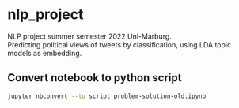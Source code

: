 # nlp_project
NLP project summer semester 2022 Uni-Marburg.  
Predicting political views of tweets by classification, using LDA topic models as embedding.

## Convert notebook to python script

```bash
jupyter nbconvert --to script problem-solution-old.ipynb
```